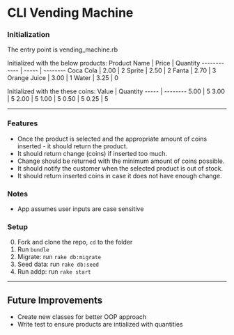 # CLI Vending Machine

### Initialization
The entry point is vending_machine.rb

Initialized with the below products:
Product Name | Price | Quantity
------------ | ----- | --------
Coca Cola | 2.00 | 2
Sprite | 2.50 | 2
Fanta | 2.70 | 3
Orange Juice | 3.00 | 1
Water | 3.25 | 0

Initialized with the these coins:
Value | Quantity
----- | --------
5.00 | 5
3.00 | 5
2.00 | 5
1.00 | 5
0.50 | 5
0.25 | 5

--- 
### Features

- Once the product is selected and the appropriate amount of coins inserted - it should return the product.
- It should return change (coins) if inserted too much.
- Change should be returned with the minimum amount of coins possible.
- It should notify the customer when the selected product is out of stock.
- It should return inserted coins in case it does not have enough change.

### Notes
- App assumes user inputs are case sensitive

### Setup
0. Fork and clone the repo, `cd` to the folder
1. Run `bundle`
2. Migrate: run `rake db:migrate`
3. Seed data: run `rake db:seed`
4. Run addp: run `rake start` 
---

## Future Improvements
- Create new classes for better OOP approach
- Write test to ensure products are intialized with quantities
